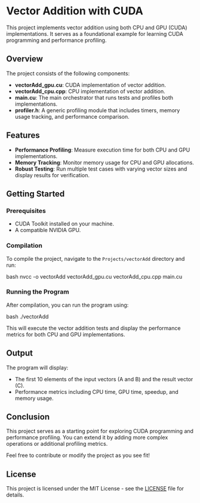 # Vector Addition with CUDA

This project implements vector addition using both CPU and GPU (CUDA) implementations. It serves as a foundational example for learning CUDA programming and performance profiling.

## Overview

The project consists of the following components:

- **vectorAdd_gpu.cu**: CUDA implementation of vector addition.
- **vectorAdd_cpu.cpp**: CPU implementation of vector addition.
- **main.cu**: The main orchestrator that runs tests and profiles both implementations.
- **profiler.h**: A generic profiling module that includes timers, memory usage tracking, and performance comparison.

## Features

- **Performance Profiling**: Measure execution time for both CPU and GPU implementations.
- **Memory Tracking**: Monitor memory usage for CPU and GPU allocations.
- **Robust Testing**: Run multiple test cases with varying vector sizes and display results for verification.

## Getting Started

### Prerequisites

- CUDA Toolkit installed on your machine.
- A compatible NVIDIA GPU.

### Compilation

To compile the project, navigate to the `Projects/vectorAdd` directory and run:

bash
nvcc -o vectorAdd vectorAdd_gpu.cu vectorAdd_cpu.cpp main.cu

### Running the Program

After compilation, you can run the program using:

bash
./vectorAdd


This will execute the vector addition tests and display the performance metrics for both CPU and GPU implementations.

## Output

The program will display:

- The first 10 elements of the input vectors (A and B) and the result vector (C).
- Performance metrics including CPU time, GPU time, speedup, and memory usage.

## Conclusion

This project serves as a starting point for exploring CUDA programming and performance profiling. You can extend it by adding more complex operations or additional profiling metrics.

Feel free to contribute or modify the project as you see fit!

## License

This project is licensed under the MIT License - see the [LICENSE](LICENSE) file for details.

